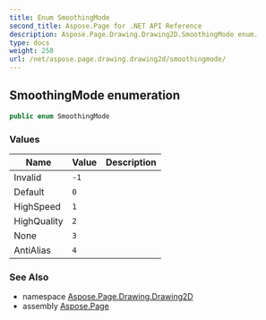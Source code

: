```yaml
---
title: Enum SmoothingMode
second_title: Aspose.Page for .NET API Reference
description: Aspose.Page.Drawing.Drawing2D.SmoothingMode enum. 
type: docs
weight: 250
url: /net/aspose.page.drawing.drawing2d/smoothingmode/
---
```

## SmoothingMode enumeration

```csharp
public enum SmoothingMode
```

### Values

| Name | Value | Description |
| --- | --- | --- |
| Invalid | `-1` |  |
| Default | `0` |  |
| HighSpeed | `1` |  |
| HighQuality | `2` |  |
| None | `3` |  |
| AntiAlias | `4` |  |

### See Also

* namespace [Aspose.Page.Drawing.Drawing2D](../../aspose.page.drawing.drawing2d/)
* assembly [Aspose.Page](../../)


